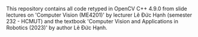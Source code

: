 This repository contains all code retyped in OpenCV C++ 4.9.0 from slide lectures on 'Computer Vision (ME4201)' by lecturer Lê Đức Hạnh (semester 232 - HCMUT) and the textbook 'Computer Vision and Applications in Robotics (2023)' by author Lê Đức Hạnh.
